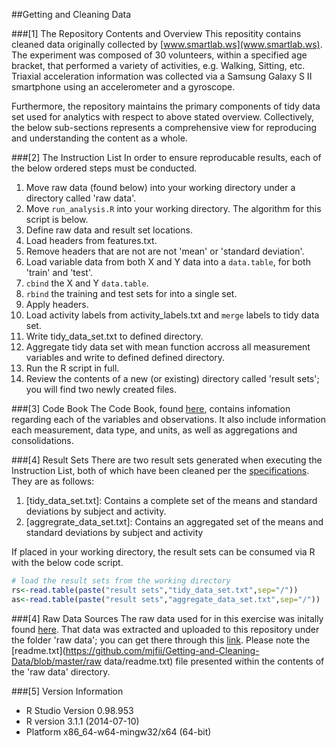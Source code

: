 ##Getting and Cleaning Data

###[1] The Repository Contents and Overview
This repositity contains cleaned data originally collected by [www.smartlab.ws](www.smartlab.ws).  The experiment was composed of 30 volunteers, within a specified age bracket, that performed a variety of activities, e.g. Walking, Sitting, etc.  Triaxial acceleration information was collected via a Samsung Galaxy S II smartphone using an accelerometer and a gyroscope.

Furthermore, the repository maintains the primary components of tidy data set used for analytics with respect to above stated overview.  Collectively, the below sub-sections represents a comprehensive view for reproducing and understanding the content as a whole.

###[2] The Instruction List
In order to ensure reproducable results, each of the below ordered steps must be conducted.

1. Move raw data (found below) into your working directory under a directory called 'raw data'.
2. Move `run_analysis.R` into your working directory. The algorithm for this script is below.
  1. Define raw data and result set locations.
  2. Load headers from features.txt.
  3. Remove headers that are not are not 'mean' or 'standard deviation'.
  4. Load variable data from both X and Y data into a `data.table`, for both 'train' and 'test'.
  5. `cbind` the X and Y `data.table`.
  6. `rbind` the training and test sets for into a single set.
  7. Apply headers.
  8. Load activity labels from activity_labels.txt and `merge` labels to tidy data set.
  9. Write tidy_data_set.txt to defined directory.
  10. Aggregate tidy data set with mean function accross all measurement variables and write to defined defined directory.
3. Run the R script in full.
4. Review the contents of a new (or existing) directory called 'result sets'; you will find two newly created files.

###[3] Code Book
The Code Book, found [here](https://github.com/mjfii/Getting-and-Cleaning-Data/blob/master/codebook.md), contains infomation regarding each of the variables and observations.  It also include information each measurement, data type, and units, as well as aggregations and consolidations.

###[4] Result Sets
There are two result sets generated when executing the Instruction List, both of which have been cleaned per the [specifications](https://github.com/mjfii/Getting-and-Cleaning-Data/blob/master/assignment.md).  They are as follows:

1. [tidy_data_set.txt]: Contains a complete set of the means and standard deviations by subject and activity. 
2. [aggregrate_data_set.txt]: Contains an aggregated set of the means and standard deviations by subject and activity

If placed in your working directory, the result sets can be consumed via R with the below code script.

```R
# load the result sets from the working directory
rs<-read.table(paste("result sets","tidy_data_set.txt",sep="/"))
as<-read.table(paste("result sets","aggregate_data_set.txt",sep="/"))
```

###[4] Raw Data Sources
The raw data used for in this exercise was initally found [here](https://d396qusza40orc.cloudfront.net/getdata%2Fprojectfiles%2FUCI%20HAR%20Dataset.zip).  That data was extracted and uploaded to this repository under the folder 'raw data'; you can get there through this [link](https://github.com/mjfii/Getting-and-Cleaning-Data/tree/master/raw%20data).  Please note the [readme.txt](https://github.com/mjfii/Getting-and-Cleaning-Data/blob/master/raw data/readme.txt) file presented within the contents of the 'raw data' directory.

###[5] Version Information
- R Studio Version 0.98.953
- R version 3.1.1 (2014-07-10)
- Platform x86_64-w64-mingw32/x64 (64-bit)

